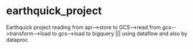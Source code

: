 # earthquick_project
Earthquick project reading from api-->store to GCS-->read from gcs-->transform-->load to gcs-->load to bigquery     ||| using dataflow and also by dataproc
